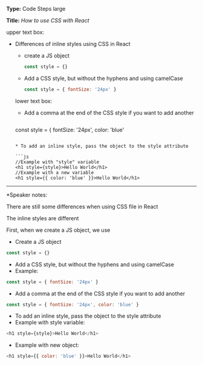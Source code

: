 **Type:** Code Steps large

**Title:** *How to use CSS with React*

upper text box:

* Differences of inline styles using CSS in React

  * create a JS object

    ```js
    const style = {}
    ```

  * Add a CSS style, but without the hyphens and using camelCase

    ```js
    const style = { fontSize: '24px' }
    ```

  lower text box:

  * Add a comma at the end of the CSS style if you want to add another
  
    ```js
  const style = { fontSize: '24px', color: 'blue' 
    ```

  * To add an inline style, pass the object to the style attribute
  
    ```js
    //Example with "style" variable
    <h1 style={style}>Hello World</h1>
    //Example with a new variable
    <h1 style={{ color: 'blue' }}>Hello World</h1>
    ```

------

*Speaker notes: 

There are still some differences when using CSS file in React

The inline styles are different

First, when we create a JS object, we use 

- Create a JS object

```js
const style = {}
```

- Add a CSS style, but without the hyphens and using camelCase
- Example:

```js
const style = { fontSize: '24px' }
```

- Add a comma at the end of the CSS style if you want to add another

```js
const style = { fontSize: '24px', color: 'blue' }
```

- To add an inline style, pass the object to the style attribute
- Example with style variable:

```js
<h1 style={style}>Hello World</h1>
```

- Example with new object:

```js
<h1 style={{ color: 'blue' }}>Hello World</h1>
```

